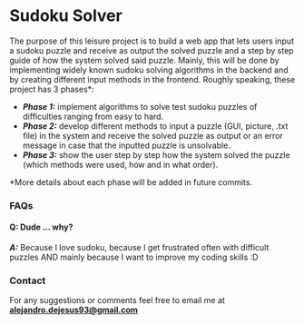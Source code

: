 # Sudoku Solver

The purpose of this leisure project is to build a web app that lets users input a sudoku puzzle and receive as output the solved puzzle and a step by step guide of how the system solved said puzzle. Mainly, this will be done by implementing widely known sudoku solving algorithms in the backend and by creating different input methods in the frontend. Roughly speaking, these project has 3 phases*:

 - _**Phase 1:**_ implement algorithms to solve test sudoku puzzles of difficulties ranging from easy to hard.
 - _**Phase 2:**_ develop different methods to input a puzzle (GUI, picture, .txt file) in the system and receive the solved puzzle as output or an error message in case that the inputted puzzle is unsolvable.
 - _**Phase 3:**_ show the user step by step how the system solved the puzzle (which methods were used, how and in what order).

*More details about each phase will be added in future commits.

### FAQs

#### Q: Dude ... why?
_**A:**_ Because I love sudoku, because I get frustrated often with difficult puzzles AND mainly because I want to improve my coding skills :D

### Contact
For any suggestions or comments feel free to email me at **alejandro.dejesus93@gmail.com**

